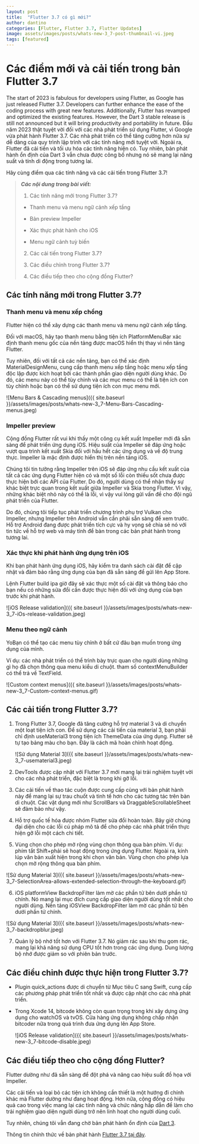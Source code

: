 ```yaml
---
layout: post
title:  "Flutter 3.7 có gì mới?"
author: dantino
categories: [Flutter, Flutter 3.7, Flutter Updates]
image: assets/images/posts/whats-new-3_7-post-thumbnail-vi.jpeg
tags: [featured]
---
```

# Các điểm mới và cải tiến trong bản Flutter 3.7 

The start of 2023 is fabulous for developers using Flutter, as Google has just released Flutter 3.7. Developers can further enhance the ease of the coding process with great new features. Additionally, Flutter has revamped and optimized the existing features. However, the Dart 3 stable release is still not announced but it will bring productivity and portability in future.
Đầu năm 2023 thật tuyệt vời đối với các nhà phát triển sử dụng Flutter, vì Google vừa phát hành Flutter 3.7. Các nhà phát triển có thể tăng cường hơn nữa sự dễ dàng của quy trình lập trình với các tính năng mới tuyệt vời. Ngoài ra, Flutter đã cải tiến và tối ưu hóa các tính năng hiện có. Tuy nhiên, bản phát hành ổn định của Dart 3 vẫn chưa được công bố nhưng nó sẽ mang lại năng suất và tính di động trong tương lai.

Hãy cùng điểm qua các tính năng và các cải tiến trong Flutter 3.7!

>
> ***Các nội dung trong bài viết:***
>  	
> 1. Các tính năng mới trong Flutter 3.7?
> 
> - Thanh menu và menu ngữ cảnh xếp tầng
>
> - Bản preview Impeller
> 
> - Xác thực phát hành cho iOS
> 
> - Menu ngữ cảnh tuỳ biến
> 
> 2. Các cải tiến trong Flutter 3.7?
> 
> 3. Các điều chỉnh trong Flutter 3.7?
> 
> 4. Các điều tiếp theo cho cộng đồng Flutter?

## Các tính năng mới trong Flutter 3.7?

### **Thanh menu và menu xếp chồng** 
Flutter hiện có thể xây dựng các thanh menu và menu ngữ cảnh xếp tầng.

Đối với macOS, hãy tạo thanh menu bằng tiện ích PlatformMenuBar xác định thanh menu gốc của nền tảng được macOS hiển thị thay vì nền tảng Flutter.

Tuy nhiên, đối với tất cả các nền tảng, bạn có thể xác định MaterialDesignMenu, cung cấp thanh menu xếp tầng hoặc menu xếp tầng độc lập được kích hoạt bởi các thành phần giao diện người dùng khác. Do đó, các menu này có thể tùy chỉnh và các mục menu có thể là tiện ích con tùy chỉnh hoặc bạn có thể sử dụng tiện ích con mục menu mới.

![Menu Bars & Cascading menus]({{ site.baseurl }}/assets/images/posts/whats-new-3_7-Menu-Bars-Cascading-menus.jpeg)

### **Impeller preview** 
Cộng đồng Flutter rất vui khi thấy một công cụ kết xuất Impeller mới đã sẵn sàng để phát triển ứng dụng iOS. Hiệu suất của Impeller sẽ đáp ứng hoặc vượt qua trình kết xuất Skia đối với hầu hết các ứng dụng và về độ trung thực. Impeller là mặc định được hiển thị trên nền tảng iOS.

Chúng tôi tin tưởng rằng Impeller trên iOS sẽ đáp ứng nhu cầu kết xuất của tất cả các ứng dụng Flutter hiện có và một số lỗi còn thiếu sốt chưa được thực hiện bới các API của Flutter. Do đó, người dùng có thể nhận thấy sự khác biệt trực quan trong kết xuất giữa Impeller và Skia trong Flutter. Vì vậy, những khác biệt nhỏ này có thể là lỗi, vì vậy vui lòng gửi vấn đề cho đội ngũ phát triển của Flutter.

Do đó, chúng tôi tiếp tục phát triển chương trình phụ trợ Vulkan cho Impeller, nhưng Impeller trên Android vẫn cần phải sẵn sàng để xem trước. Hỗ trợ Android đang được phát triển tích cực và hy vọng sẽ chia sẻ nó với tin tức về hỗ trợ web và máy tính để bàn trong các bản phát hành trong tương lai.

### **Xác thực khi phát hành ứng dụng trên iOS** 
Khi bạn phát hành ứng dụng iOS, hãy kiểm tra danh sách cài đặt để cập nhật và đảm bảo rằng ứng dụng của bạn đã sẵn sàng để gửi lên App Store.

Lệnh Flutter build ipa giờ đây sẽ xác thực một số cài đặt và thông báo cho bạn nếu có những sửa đổi cần được thực hiện đối với ứng dụng của bạn trước khi phát hành.

![iOS Release validation]({{ site.baseurl }}/assets/images/posts/whats-new-3_7-iOs-release-validation.jpeg)

### **Menu theo ngữ cảnh** 
YoBạn có thể tạo các menu tùy chỉnh ở bất cứ đâu bạn muốn trong ứng dụng của mình.

Ví dụ: các nhà phát triển có thể trình bày trực quan cho người dùng những gì họ đã chọn thông qua menu kiểu di chuột.
tham số contextMenuBuilder có thể trả về TextField.

![Custom context menus]({{ site.baseurl }}/assets/images/posts/whats-new-3_7-Custom-context-menus.gif)

## Các cải tiến trong Flutter 3.7?
1. Trong Flutter 3.7, Google đã tăng cường hỗ trợ material 3 và di chuyển một loạt tiện ích con. Để sử dụng các cải tiến của material 3, bạn phải chỉ định useMaterial3 trong tiện ích ThemeData của ứng dụng. Flutter sẽ tự tạo bảng màu cho bạn. Đây là cách mã hoàn chỉnh hoạt động.
   
    ![Sử dụng Material 3]({{ site.baseurl }}/assets/images/posts/whats-new-3_7-usematerial3.jpeg)

2. DevTools được cập nhật với Flutter 3.7 mới mang lại trải nghiệm tuyệt vời cho các nhà phát triển, đặc biệt là trong khi gỡ lỗi.
   
3. Các cải tiến về thao tác cuộn được cung cấp cùng với bản phát hành này để mang lại sự trau chuốt và tinh tế hơn cho các tương tác trên bàn di chuột. Các vật dụng mới như ScrollBars và DraggableScrollableSheet sẽ đảm bảo như vậy.
   
4. Hỗ trợ quốc tế hóa được nhóm Flutter sửa đổi hoàn toàn. Bây giờ chúng đại diện cho các lỗi cú pháp mô tả để cho phép các nhà phát triển thực hiện gỡ lỗi một cách chi tiết.
   
5. Vùng chọn cho phép mở rộng vùng chọn thông qua bàn phím. Ví dụ: phím tắt Shift+phải sẽ hoạt động trong ứng dụng Flutter. Ngoài ra, kính lúp văn bản xuất hiện trong khi chọn văn bản. Vùng chọn cho phép lựa chọn mở rộng thông qua bàn phím.
   
![Sử dụng Material 3]({{ site.baseurl }}/assets/images/posts/whats-new-3_7-SelectionArea-allows-extended-selection-through-the-keyboard.gif)

6. iOS platformView BackdropFilter làm mờ các phần tử bên dưới phần tử chính. Nó mang lại mục đích cung cấp giao diện người dùng tốt nhất cho người dùng. Nền tảng iOSView BackdropFilter làm mờ các phần tử bên dưới phần tử chính.
   
![Sử dụng Material 3]({{ site.baseurl }}/assets/images/posts/whats-new-3_7-backdropblur.jpeg)

7. Quản lý bộ nhớ tốt hơn với Flutter 3.7. Nó giảm rác sau khi thu gom rác, mang lại khả năng sử dụng CPU tốt hơn trong các ứng dụng. Dung lượng bộ nhớ được giảm so với phiên bản trước.
   
## Các điều chỉnh được thực hiện trong Flutter 3.7? 

- Plugin quick_actions được di chuyển từ Mục tiêu C sang Swift, cung cấp các phương pháp phát triển tốt nhất và được cập nhật cho các nhà phát triển.
- Trong Xcode 14, bitcode không còn quan trọng trong khi xây dựng ứng dụng cho watchOS và tvOS. Cửa hàng ứng dụng không chấp nhận bitcoder nữa trong quá trình đưa ứng dụng lên App Store.
  
  ![iOS Release validation]({{ site.baseurl }}/assets/images/posts/whats-new-3_7-bitcode-disable.jpeg)
## Các điều tiếp theo cho cộng đồng Flutter? 
Flutter dường như đã sẵn sàng để đột phá và nâng cao hiệu suất đồ họa với Impeller.

Các cải tiến và loại bỏ các tiện ích không cần thiết là một hướng đi chính khác mà Flutter dường như đang hoạt động. Hơn nữa, cộng đồng có hiệu quả cao trong việc mang lại các tính năng và chức năng hấp dẫn để làm cho trải nghiệm giao diện người dùng trở nên linh hoạt cho người dùng cuối.

Tuy nhiên, chúng tôi vẫn đang chờ bản phát hành ổn định của [Dart 3].

Thông tin chính thức về bản phát hành [Flutter 3.7 tại đây].

[Dart 3]: https://medium.com/dartlang/dart-3-alpha-f1458fb9d232
[Flutter 3.7 tại đây]: https://medium.com/flutter/whats-new-in-flutter-3-7-38cbea71133c
